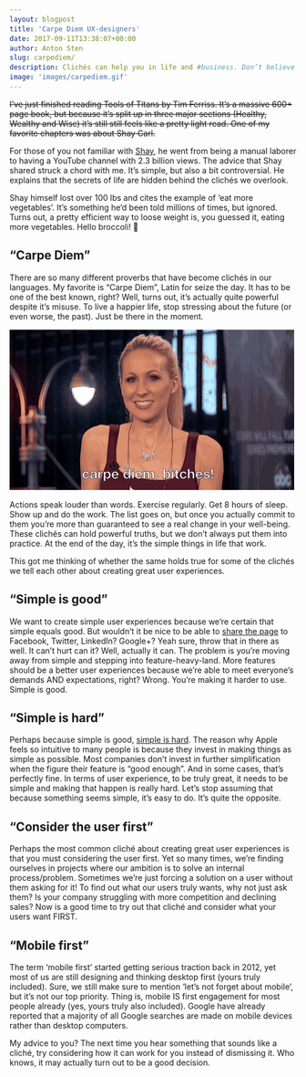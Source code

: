 ```yaml
---
layout: blogpost
title: 'Carpe Diem UX-designers'
date: 2017-09-11T13:38:07+00:00
author: Anton Sten
slug: carpediem/
description: Clichés can help you in life and #business. Don’t believe me? #ux #design #carpediem
image: 'images/carpediem.gif'
---
```


~~I’ve just finished reading Tools of Titans by Tim Ferriss. It’s a massive 600+ page book, but because it’s split up in three major sections (Healthy, Wealthy and Wise) it’s still still feels like a pretty light read. One of my favorite chapters was about Shay Carl.~~

For those of you not familiar with [Shay](https://www.youtube.com/user/shaycarl), he went from being a manual laborer to having a YouTube channel with 2.3 billion views. The advice that Shay shared struck a chord with me. It’s simple, but also a bit controversial. He explains that the secrets of life are hidden behind the clichés we overlook.

Shay himself lost over 100 lbs and cites the example of ‘eat more vegetables’. It’s something he’d been told millions of times, but ignored. Turns out, a pretty efficient way to loose weight is, you guessed it, eating more vegetables. Hello broccoli! 🥗

## “Carpe Diem”

There are so many different proverbs that have become clichés in our languages. My favorite is “Carpe Diem”, Latin for seize the day. It has to be one of the best known, right? Well, turns out, it’s actually quite powerful despite it’s misuse. To live a happier life, stop stressing about the future (or even worse, the past). Just be there in the moment.

![Carpe Diem B*tches](/images/carpediem.gif)

Actions speak louder than words. Exercise regularly. Get 8 hours of sleep. Show up and do the work. The list goes on, but once you actually commit to them you’re more than guaranteed to see a real change in your well-being. These clichés can hold powerful truths, but we don’t always put them into practice. At the end of the day, it’s the simple things in life that work.

This got me thinking of whether the same holds true for some of the clichés we tell each other about creating great user experiences.

## “Simple is good”
We want to create simple user experiences because we’re certain that simple equals good. But wouldn’t it be nice to be able to [share the page](https://antonsten.com/what-is-cost-of-sharing/) to Facebook, Twitter, LinkedIn? Google+? Yeah sure, throw that in there as well. It can’t hurt can it? Well, actually it can. The problem is you’re moving away from simple and stepping into feature-heavy-land. More features should be a better user experiences because we’re able to meet everyone’s demands AND expectations, right? Wrong. You’re making it harder to use. Simple is good.

## “Simple is hard”
Perhaps because simple is good, [simple is hard](https://antonsten.com/simple-is-hard/). The reason why Apple feels so intuitive to many people is because they invest in making things as simple as possible. Most companies don’t invest in further simplification when the figure their feature is “good enough”. And in some cases, that’s perfectly fine. In terms of user experience, to be truly great, it needs to be simple and making that happen is really hard. Let’s stop assuming that because something seems simple, it’s easy to do. It’s quite the opposite.

## “Consider the user first”
Perhaps the most common cliché about creating great user experiences is that you must considering the user first. Yet so many times, we’re finding ourselves in projects where our ambition is to solve an internal process/problem. Sometimes we’re just forcing a solution on a user without them asking for it! To find out what our users truly wants, why not just ask them? Is your company struggling with more competition and declining sales? Now is a good time to try out that cliché and consider what your users want FIRST.

## “Mobile first”
The term ‘mobile first’ started getting serious traction back in 2012, yet most of us are still designing and thinking desktop first (yours truly included). Sure, we still make sure to mention ‘let’s not forget about mobile’, but it’s not our top priority. Thing is, mobile IS first engagement for most people already (yes, yours truly also included). Google have already reported that a majority of all Google searches are made on mobile devices rather than desktop computers.

<script type="text/javascript" src="https://ssl.gstatic.com/trends_nrtr/1127_RC02/embed_loader.js"></script> <script type="text/javascript"> trends.embed.renderExploreWidget("TIMESERIES", {"comparisonItem":[{"keyword":"\"mobile first\"","geo":"","time":"2004-01-01 2017-08-31"}],"category":0,"property":""}, {"exploreQuery":"date=2004-01-01 2017-08-31&q=%22mobile%20first%22","guestPath":"https://trends.google.com:443/trends/embed/"}); </script>


My advice to you? The next time you hear something that sounds like a cliché, try considering how it can work for you instead of dismissing it. Who knows, it may actually turn out to be a good decision.
